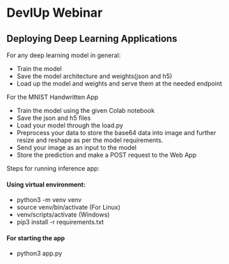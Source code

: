 # DevlUp Webinar
## Deploying Deep Learning Applications
For any deep learning model in general:
- Train the model
- Save the model architecture and weights(json and h5)
- Load up the model and weights and serve them at the needed endpoint

For the MNIST Handwritten App
- Train the model using the given Colab notebook
- Save the json and h5 files
- Load your model through the load.py
- Preprocess your data to store the base64 data into image and further resize and reshape as per the model requirements.
- Send your image as an input to the model
- Store the prediction and make a POST request to the Web App

Steps for running inference app:
#### Using virtual environment:
- python3 -m venv venv
- source venv/bin/activate (For Linux)
- venv/scripts/activate (Windows)
- pip3 install -r requirements.txt
#### For starting the app
- python3 app.py